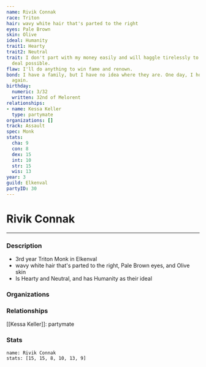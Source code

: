 ```yaml
---
name: Rivik Connak
race: Triton
hair: wavy white hair that's parted to the right
eyes: Pale Brown
skin: Olive
ideal: Humanity
trait1: Hearty
trait2: Neutral
trait: I don't part with my money easily and will haggle tirelessly to get the best
  deal possible.
flaw: I'll do anything to win fame and renown.
bond: I have a family, but I have no idea where they are. One day, I hope to see them
  again.
birthday:
  numeric: 3/32
  written: 32nd of Melorent
relationships:
- name: Kessa Keller
  type: partymate
organizations: []
track: Assault
spec: Monk
stats:
  cha: 9
  con: 8
  dex: 15
  int: 10
  str: 15
  wis: 13
year: 3
guild: Elkenval
partyID: 30
---
```

# Rivik Connak
---
### Description
- 3rd year Triton Monk in Elkenval
- wavy white hair that's parted to the right, Pale Brown eyes, and Olive skin
- Is Hearty and Neutral, and has Humanity as their ideal

### Organizations
### Relationships
[[Kessa Keller]]: partymate
### Stats
```statblock
name: Rivik Connak
stats: [15, 15, 8, 10, 13, 9]
```